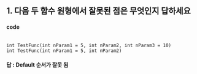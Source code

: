 ## 1. 다음 두 함수 원형에서 잘못된 점은 무엇인지 답하세요
#### code  

<pre><code>
int TestFunc(int nParam1 = 5, int nParam2, int nParam3 = 10)
int TestFunc(int nParam1 = 5, int nParam2)
</code></pre>

#### 답 : Default 순서가 잘못 됨